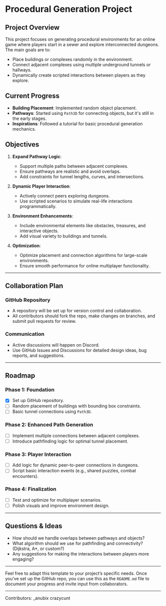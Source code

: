# Procedural Generation Project

## Project Overview
This project focuses on generating procedural environments for an online game where players start in a sewer and explore interconnected dungeons. The main goals are to:

- Place buildings or complexes randomly in the environment.
- Connect adjacent complexes using multiple underground tunnels or hallways.
- Dynamically create scripted interactions between players as they explore.

## Current Progress
- **Building Placement**: Implemented random object placement.
- **Pathways**: Started using `Path3D` for connecting objects, but it's still in the early stages.
- **Inspirations**: Followed a tutorial for basic procedural generation mechanics.

## Objectives
1. **Expand Pathway Logic**:
   - Support multiple paths between adjacent complexes.
   - Ensure pathways are realistic and avoid overlaps.
   - Add constraints for tunnel lengths, curves, and intersections.

2. **Dynamic Player Interaction**:
   - Actively connect peers exploring dungeons.
   - Use scripted scenarios to simulate real-life interactions programmatically.

3. **Environment Enhancements**:
   - Include environmental elements like obstacles, treasures, and interactive objects.
   - Add visual variety to buildings and tunnels.

4. **Optimization**:
   - Optimize placement and connection algorithms for large-scale environments.
   - Ensure smooth performance for online multiplayer functionality.

---

## Collaboration Plan

### GitHub Repository
- A repository will be set up for version control and collaboration.  
- All contributors should fork the repo, make changes on branches, and submit pull requests for review.

### Communication
- Active discussions will happen on Discord.
- Use GitHub Issues and Discussions for detailed design ideas, bug reports, and suggestions.


---

## Roadmap
### Phase 1: Foundation
- [x] Set up GitHub repository.
- [ ] Random placement of buildings with bounding box constraints.
- [ ] Basic tunnel connections using `Path3D`.

### Phase 2: Enhanced Path Generation
- [ ] Implement multiple connections between adjacent complexes.
- [ ] Introduce pathfinding logic for optimal tunnel placement.

### Phase 3: Player Interaction
- [ ] Add logic for dynamic peer-to-peer connections in dungeons.
- [ ] Script basic interaction events (e.g., shared puzzles, combat encounters).

### Phase 4: Finalization
- [ ] Test and optimize for multiplayer scenarios.
- [ ] Polish visuals and improve environment design.

---

## Questions & Ideas
- How should we handle overlaps between pathways and objects?
- What algorithm should we use for pathfinding and connectivity? (Dijkstra, A*, or custom?)
- Any suggestions for making the interactions between players more engaging?

---

Feel free to adapt this template to your project’s specific needs. Once you’ve set up the GitHub repo, you can use this as the `README.md` file to document your progress and invite input from collaborators.


---
Contributors:
_anubix
crazycunt
